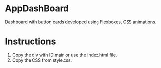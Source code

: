 # AppDashBoard
Dashboard with button cards developed using Flexboxes, CSS animations.
# Instructions
1. Copy the div with ID main or use the index.html file.
2. Copy the CSS from style.css.